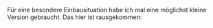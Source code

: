 Für eine besondere Einbausituation habe ich mal eine möglichst kleine Version gebraucht. Das hier ist rausgekommen:
